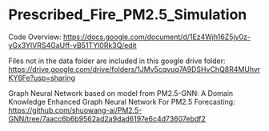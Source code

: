 # Prescribed_Fire_PM2.5_Simulation

Code Overview: https://docs.google.com/document/d/1Ez4Wjh16Z5jy0z-yGx3YlVRS4GaUff-yB51TYl0Rk3Q/edit

Files not in the data folder are included in this google drive folder: https://drive.google.com/drive/folders/1JMv5cqvuq7A9DSHvChQ8R4MUhvrKY6Fe?usp=sharing

Graph Neural Network based on model from PM2.5-GNN: A Domain Knowledge Enhanced Graph Neural Network For PM2.5 Forecasting: https://github.com/shuowang-ai/PM2.5-GNN/tree/7aacc6b6b9562ad2a9dad6197e6c4d73607ebdf2
